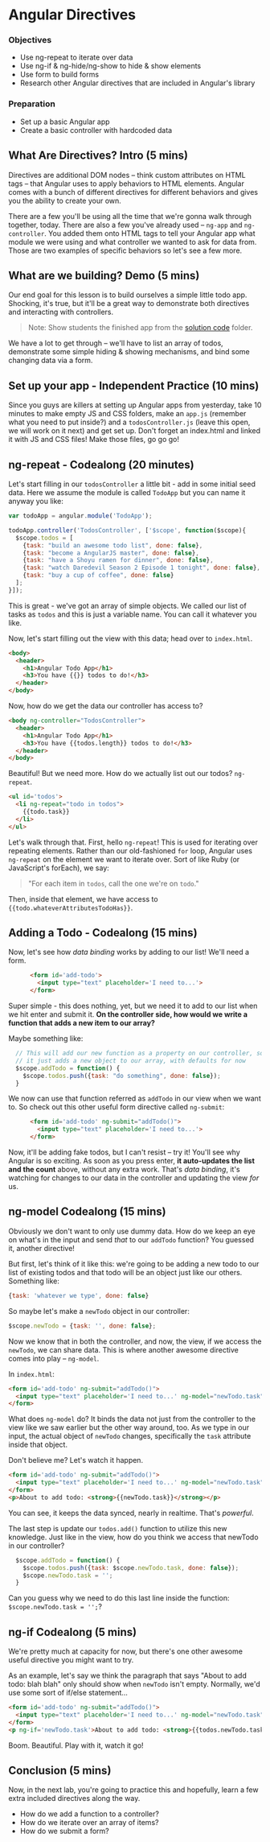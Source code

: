 # Angular Directives

### Objectives

- Use ng-repeat to iterate over data
- Use ng-if & ng-hide/ng-show to hide & show elements
- Use form to build forms
- Research other Angular directives that are included in Angular's library

### Preparation

- Set up a basic Angular app
- Create a basic controller with hardcoded data

## What Are Directives? Intro (5 mins)

Directives are additional DOM nodes – think custom attributes on HTML tags – that Angular uses to apply behaviors to HTML elements. Angular comes with a bunch of different directives for different behaviors and gives you the ability to create your own.

There are a few you'll be using all the time that we're gonna walk through together, today. There are also a few you've already used – `ng-app` and `ng-controller`. You added them onto HTML tags to tell your Angular app what module we were using and what controller we wanted to ask for data from. Those are two examples of specific behaviors so let's see a few more.

## What are we building? Demo (5 mins)

Our end goal for this lesson is to build ourselves a simple little todo app. Shocking, it's true, but it'll be a great way to demonstrate both directives and interacting with controllers.

> Note: Show students the finished app from the [solution code](solution-code) folder.

We have a lot to get through – we'll have to list an array of todos, demonstrate some simple hiding & showing mechanisms, and bind some changing data via a form.

## Set up your app - Independent Practice (10 mins)

Since you guys are killers at setting up Angular apps from yesterday, take 10 minutes to make empty JS and CSS folders, make an `app.js` (remember what you need to put inside?) and a `todosController.js` (leave this open, we will work on it next) and get set up. Don't forget an index.html and linked it with JS and CSS files! Make those files, go go go!

## ng-repeat - Codealong (20 minutes)

Let's start filling in our `todosController` a little bit - add in some initial seed data. Here we assume the module is called `TodoApp` but you can name it anyway you like:

```js
var todoApp = angular.module('TodoApp');

todoApp.controller('TodosController', ['$scope', function($scope){
  $scope.todos = [
    {task: "build an awesome todo list", done: false},
    {task: "become a AngularJS master", done: false},
    {task: "have a Shoyu ramen for dinner", done: false},
    {task: "watch Daredevil Season 2 Episode 1 tonight", done: false},
    {task: "buy a cup of coffee", done: false}
  ];
}]);
```

This is great - we've got an array of simple objects. We called our list of tasks as `todos` and this is just a variable name. You can call it whatever you like.

Now, let's start filling out the view with this data; head over to `index.html`.

```html
<body>
  <header>
    <h1>Angular Todo App</h1>
    <h3>You have {{}} todos to do!</h3>
  </header>
</body>
```

Now, how do we get the data our controller has access to?

```html
<body ng-controller="TodosController">
  <header>
    <h1>Angular Todo App</h1>
    <h3>You have {{todos.length}} todos to do!</h3>
  </header>
</body>
```

Beautiful! But we need more. How do we actually list out our todos? `ng-repeat`.

```html
<ul id='todos'>
  <li ng-repeat="todo in todos">
    {{todo.task}}
  </li>
</ul>
```

Let's walk through that. First, hello `ng-repeat`! This is used for iterating over repeating elements. Rather than our old-fashioned `for` loop, Angular uses `ng-repeat` on the element we want to iterate over. Sort of like Ruby (or JavaScript's forEach), we say:

> "For each item in `todos`, call the one we're on `todo`."

Then, inside that element, we have access to `{{todo.whateverAttributesTodoHas}}`.

## Adding a Todo - Codealong (15 mins)

Now, let's see how _data binding_ works by adding to our list! We'll need a form.

```html
      <form id='add-todo'>
        <input type="text" placeholder='I need to...'>
      </form>
```

Super simple - this does nothing, yet, but we need it to add to our list when we hit enter and submit it. **On the controller side, how would we write a function that adds a new item to our array?**

Maybe something like:
```js
  // This will add our new function as a property on our controller, so we can use it in the view
  // it just adds a new object to our array, with defaults for now
  $scope.addTodo = function() {
    $scope.todos.push({task: "do something", done: false});
  }
```

We now can use that function referred as `addTodo` in our view when we want to. So check out this other useful form directive called `ng-submit`:


```html
      <form id='add-todo' ng-submit="addTodo()">
        <input type="text" placeholder='I need to...'>
      </form>
```

Now, it'll be adding fake todos, but I can't resist – try it! You'll see why Angular is so exciting. As soon as you press enter, **it auto-updates the list and the count** above, without any extra work. That's _data binding_, it's watching for changes to our data in the controller and updating the view _for_ us.

## ng-model Codealong (15 mins)

Obviously we don't want to only use dummy data. How do we keep an eye on what's in the input and send _that_ to our `addTodo` function? You guessed it, another directive!

But first, let's think of it like this: we're going to be adding a new todo to our list of existing todos and that todo will be an object just like our others. Something like:

```js
{task: 'whatever we type', done: false}
```

So maybe let's make a `newTodo` object in our controller:

```js
$scope.newTodo = {task: '', done: false};
```

Now we know that in both the controller, and now, the view, if we access the `newTodo`, we can share data. This is where another awesome directive comes into play – `ng-model`.

In `index.html`:
```html
<form id='add-todo' ng-submit="addTodo()">
  <input type="text" placeholder='I need to...' ng-model="newTodo.task">
</form>
```

What does `ng-model` do? It binds the data not just from the controller to the view like we saw earlier but the other way around, too. As we type in our input, the actual object of `newTodo` changes, specifically the `task` attribute inside that object.

Don't believe me? Let's watch it happen.

```html
<form id='add-todo' ng-submit="addTodo()">
  <input type="text" placeholder='I need to...' ng-model="newTodo.task">
</form>
<p>About to add todo: <strong>{{newTodo.task}}</strong></p>
```

You can see, it keeps the data synced, nearly in realtime. That's _powerful_.

The last step is update our `todos.add()` function to utilize this new knowledge. Just like in the view, how do you think we access that newTodo in our controller?

```js
  $scope.addTodo = function() {
    $scope.todos.push({task: $scope.newTodo.task, done: false});
    $scope.newTodo.task = '';
  }
```

Can you guess why we need to do this last line inside the function: `$scope.newTodo.task = '';`?


## ng-if Codealong (5 mins)

We're pretty much at capacity for now, but there's one other awesome useful directive you might want to try.

As an example, let's say we think the paragraph that says "About to add todo: blah blah" only should show when `newTodo` isn't empty. Normally, we'd use some sort of if/else statement...

```html
<form id='add-todo' ng-submit="addTodo()">
  <input type="text" placeholder='I need to...' ng-model="newTodo.task">
</form>
<p ng-if='newTodo.task'>About to add todo: <strong>{{todos.newTodo.task}}</strong></p>
```

Boom. Beautiful. Play with it, watch it go!

## Conclusion (5 mins)

Now, in the next lab, you're going to practice this and hopefully, learn a few extra included directives along the way.

- How do we add a function to a controller?
- How do we iterate over an array of items?
- How do we submit a form?
